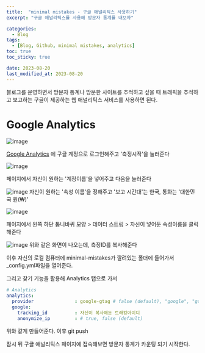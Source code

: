 ```yaml
---
title:  "minimal mistakes - 구글 애널리틱스 사용하기"
excerpt: "구글 애널리틱스를 사용해 방문자 통계를 내보자"

categories:
  - Blog
tags:
  - [Blog, Github, minimal mistakes, analytics]
toc: true
toc_sticky: true

date: 2023-08-20
last_modified_at: 2023-08-20
---
```


블로그를 운영하면서 방문자 통계나 방문한 사이트를 추적하고 싶을 때 트래픽을 추적하고 보고하는 구글이 제공하는 웹 애널리틱스 서비스를 사용하면 된다.

# Google Analytics
![image](https://github.com/98tech-savvy/98tech-savvy.github.io/assets/128434645/25da16d4-1c35-4508-a4b9-bf4682a3ef5d)

[Google Analytics](https://analytics.google.com/analytics/web/) 에 구글 계정으로 로그인해주고 '측정시작'을 눌러준다

![image](https://github.com/98tech-savvy/98tech-savvy.github.io/assets/128434645/c4d325c1-f561-45c4-b6b8-798410d83941)

페이지에서 자신이 원하는 '계정이름'을 넣어주고 다음을 눌러준다

![image](https://github.com/98tech-savvy/98tech-savvy.github.io/assets/128434645/9abdd0a4-67b0-4435-b2c0-1ca0cbd8c672)
자신이 원하는 '속성 이름'을 정해주고 '보고 시간대'는 한국, 통화는 '대한민국 원(₩)'

![image](https://github.com/98tech-savvy/98tech-savvy.github.io/assets/128434645/a5673465-9cea-46f1-ba22-10ba1ba30626)

페이지에서 왼쪽 하단 톱니바퀴 모양 > 데이터 스트림 > 자신이 넣어둔 속성이름을 클릭해준다

![image](https://github.com/98tech-savvy/98tech-savvy.github.io/assets/128434645/306c7f68-5bec-4b36-87d3-0a7a0e4eeb6f)
위와 같은 화면이 나오는데, 측정ID를 복사해준다

이후 자신의 로컬 컴퓨터에 minimal-mistakes가 깔려있는 폴더에 들어가서 _config.yml파일을 열어준다.

그리고 찾기 기능을 활용해 Analytics 탭으로 가서

```yml
# Analytics
analytics:
  provider               : google-gtag # false (default), "google", "google-universal", "google-gtag", "custom"
  google:
    tracking_id          : 자신이 복사해둔 트래킹아이디
    anonymize_ip         : # true, false (default)
```

위와 같게 만들어준다. 이후 git push

잠시 뒤 구글 애널리틱스 페이지에 접속해보면 방문자 통계가 카운팅 되기 시작한다.